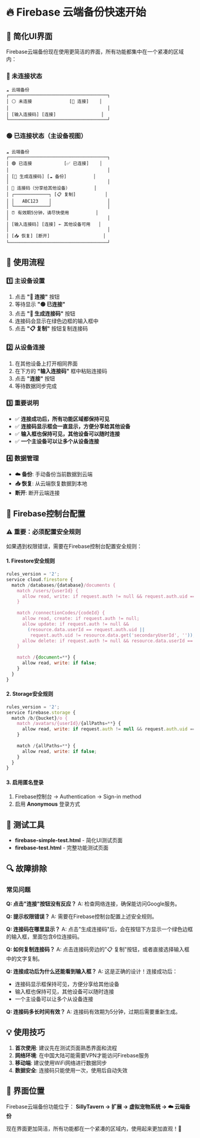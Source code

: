 # 🔥 Firebase 云端备份快速开始

## 📱 简化UI界面

Firebase云端备份现在使用更简洁的界面，所有功能都集中在一个紧凑的区域内：

### 📱 未连接状态
```
☁️ 云端备份
┌─────────────────────────────────────┐
│ ⚪ 未连接              [🔗 连接]    │
│                                     │
│ [输入连接码] [连接]                 │
└─────────────────────────────────────┘
```

### 🟢 已连接状态（主设备视图）
```
☁️ 云端备份
┌─────────────────────────────────────┐
│ 🟢 已连接            [✅ 已连接]    │
│                                     │
│ [🔑 生成连接码] [☁️ 备份]          │
│                                     │
│ 🔑 连接码（分享给其他设备）         │
│ ┌─────────────┐ [📋 复制]           │
│ │   ABC123    │                     │
│ └─────────────┘                     │
│ ⏰ 有效期5分钟，请尽快使用          │
│                                     │
│ [输入连接码] [连接] ← 其他设备可用   │
│                                     │
│ [📥 恢复] [断开]                    │
└─────────────────────────────────────┘
```

## 🚀 使用流程

### 1️⃣ 主设备设置
1. 点击 **"🔗 连接"** 按钮
2. 等待显示 **"🟢 已连接"**
3. 点击 **"🔑 生成连接码"** 按钮
4. 连接码会显示在绿色边框的输入框中
5. 点击 **"📋 复制"** 按钮复制连接码

### 2️⃣ 从设备连接
1. 在其他设备上打开相同界面
2. 在下方的 **"输入连接码"** 框中粘贴连接码
3. 点击 **"连接"** 按钮
4. 等待数据同步完成

### 3️⃣ 重要说明
- ✅ **连接成功后，所有功能区域都保持可见**
- ✅ **连接码显示框会一直显示，方便分享给其他设备**
- ✅ **输入框也保持可见，其他设备可以随时连接**
- ✅ **一个主设备可以让多个从设备连接**

### 4️⃣ 数据管理
- **☁️ 备份**: 手动备份当前数据到云端
- **📥 恢复**: 从云端恢复数据到本地
- **断开**: 断开云端连接

## 🔧 Firebase控制台配置

### ⚠️ 重要：必须配置安全规则

如果遇到权限错误，需要在Firebase控制台配置安全规则：

#### 1. Firestore安全规则
```javascript
rules_version = '2';
service cloud.firestore {
  match /databases/{database}/documents {
    match /users/{userId} {
      allow read, write: if request.auth != null && request.auth.uid == userId;
    }
    
    match /connectionCodes/{codeId} {
      allow read, create: if request.auth != null;
      allow update: if request.auth != null && 
        (resource.data.userId == request.auth.uid || 
         request.auth.uid != resource.data.get('secondaryUserId', ''));
      allow delete: if request.auth != null && resource.data.userId == request.auth.uid;
    }
    
    match /{document=**} {
      allow read, write: if false;
    }
  }
}
```

#### 2. Storage安全规则
```javascript
rules_version = '2';
service firebase.storage {
  match /b/{bucket}/o {
    match /avatars/{userId}/{allPaths=**} {
      allow read, write: if request.auth != null && request.auth.uid == userId;
    }
    
    match /{allPaths=**} {
      allow read, write: if false;
    }
  }
}
```

#### 3. 启用匿名登录
1. Firebase控制台 → Authentication → Sign-in method
2. 启用 **Anonymous** 登录方式

## 🧪 测试工具

- **firebase-simple-test.html** - 简化UI测试页面
- **firebase-test.html** - 完整功能测试页面

## 🔍 故障排除

### 常见问题

**Q: 点击"连接"按钮没有反应？**
A: 检查网络连接，确保能访问Google服务。

**Q: 提示权限错误？**
A: 需要在Firebase控制台配置上述安全规则。

**Q: 连接码在哪里显示？**
A: 点击"生成连接码"后，会在按钮下方显示一个绿色边框的输入框，里面包含6位连接码。

**Q: 如何复制连接码？**
A: 点击连接码旁边的"📋 复制"按钮，或者直接选择输入框中的文字复制。

**Q: 连接成功后为什么还能看到输入框？**
A: 这是正确的设计！连接成功后：
- 连接码显示框保持可见，方便分享给其他设备
- 输入框也保持可见，其他设备可以随时连接
- 一个主设备可以让多个从设备连接

**Q: 连接码多长时间有效？**
A: 连接码有效期为5分钟，过期后需要重新生成。

## 💡 使用技巧

1. **首次使用**: 建议先在测试页面熟悉界面和流程
2. **网络环境**: 在中国大陆可能需要VPN才能访问Firebase服务
3. **移动端**: 建议使用WiFi网络进行数据同步
4. **数据安全**: 连接码只能使用一次，使用后自动失效

## 🎯 界面位置

Firebase云端备份功能位于：
**SillyTavern → 扩展 → 虚拟宠物系统 → ☁️ 云端备份**

现在界面更加简洁，所有功能都在一个紧凑的区域内，使用起来更加直观！🚀
